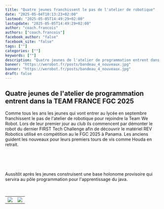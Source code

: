 ```yaml
---
title: "Quatre jeunes franchissent le pas de l'atelier de robotique"
date: "2025-05-04T10:13:23+02:00"
lastmod: "2025-05-05T14:49:29+02:00"
lastupdate: "2025-05-05T14:49:29+02:00"
author: "coach.francois"
authors: ["coach.francois"]
facebook_author: "false"
facebook_site: "false"
tags: [""]
categories: [""]
keywords: [""]
description: "Quatre jeunes de l'atelier de programmation entrent dans la TEAM FRANCE FGC 2025"
baneer: "https://werobot.fr/posts/bandeau_4_nouveaux.jpg"
banner: "https://werobot.fr/posts/bandeau_4_nouveaux.jpg"
draft: false
---
```

## Quatre jeunes de l'atelier de programmation entrent dans la TEAM FRANCE FGC 2025

Comme tous les ans les jeunes qui vont entrer au lycée en septembre franchissent le pas de l'atelier de robotique pour rejoindre la Team We Robot. Lors de leur premier jour au club ils commencent par démonter le robot du dernier FIRST Tech Challenge afin de découvrir le matériel REV Robotics utilisé en compétition au le FGC 2025 à Panama. Les anciens guident les nouveaux pour leurs premiers tours de vis comme Houda en retrait.

<br>
<center>
<div style="width: 100%; max-width: 700px;">
<img src="https://werobot.fr/posts/lena_zaneib_alexandre_nathanael.png" alt="">
</div>
</center>
<br><br>

Aussitôt après les jeunes construisent une base holonome provisoire qui servira au pôle programmation pour l'apprentissage du java.

<br>
<center>
    <table width="60%">
        <tr>
            <td align="right"><img src="https://werobot.fr/posts/zeineb_houda.png"></td>
            <td align="left"><img src="https://werobot.fr/posts/alexandre_nathanael.jpg"></td>
	</tr>
    </table>
</center>
<br><br>






